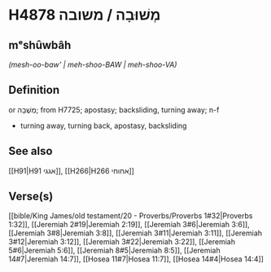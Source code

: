# H4878 מְשׁוּבָה / משובה

## mᵉshûwbâh

_(mesh-oo-baw' | meh-shoo-BAW | meh-shoo-VA)_

## Definition

or מְשֻׁבָה; from H7725; apostasy; backsliding, turning away; n-f

- turning away, turning back, apostasy, backsliding

## See also

[[H91|H91 אגגי]], [[H266|H266 אחוחי]]

## Verse(s)

[[bible/King James/old testament/20 - Proverbs/Proverbs 1#32|Proverbs 1:32]], [[Jeremiah 2#19|Jeremiah 2:19]], [[Jeremiah 3#6|Jeremiah 3:6]], [[Jeremiah 3#8|Jeremiah 3:8]], [[Jeremiah 3#11|Jeremiah 3:11]], [[Jeremiah 3#12|Jeremiah 3:12]], [[Jeremiah 3#22|Jeremiah 3:22]], [[Jeremiah 5#6|Jeremiah 5:6]], [[Jeremiah 8#5|Jeremiah 8:5]], [[Jeremiah 14#7|Jeremiah 14:7]], [[Hosea 11#7|Hosea 11:7]], [[Hosea 14#4|Hosea 14:4]]